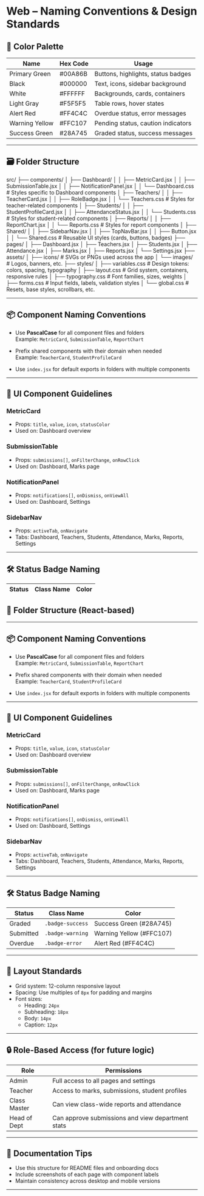 # Web – Naming Conventions & Design Standards

## 🎨 Color Palette

| Name            | Hex Code     | Usage                                  |
|-----------------|--------------|----------------------------------------|
| Primary Green   | #00A86B    | Buttons, highlights, status badges     |
| Black           | #000000    | Text, icons, sidebar background        |
| White           | #FFFFFF    | Backgrounds, cards, containers         |
| Light Gray      | #F5F5F5    | Table rows, hover states               |
| Alert Red       | #FF4C4C    | Overdue status, error messages         |
| Warning Yellow  | #FFC107    | Pending status, caution indicators     |
| Success Green   | #28A745    | Graded status, success messages        |

---

## 🗃️ Folder Structure

src/
├── components/
│   ├── Dashboard/
│   │   ├── MetricCard.jsx
│   │   ├── SubmissionTable.jsx
│   │   ├── NotificationPanel.jsx
│   │   └── Dashboard.css          # Styles specific to Dashboard components
│   ├── Teachers/
│   │   ├── TeacherCard.jsx
│   │   ├── RoleBadge.jsx
│   │   └── Teachers.css           # Styles for teacher-related components
│   ├── Students/
│   │   ├── StudentProfileCard.jsx
│   │   ├── AttendanceStatus.jsx
│   │   └── Students.css           # Styles for student-related components
│   ├── Reports/
│   │   ├── ReportChart.jsx
│   │   └── Reports.css            # Styles for report components
│   ├── Shared/
│   │   ├── SidebarNav.jsx
│   │   ├── TopNavBar.jsx
│   │   ├── Button.jsx
│   │   └── Shared.css             # Reusable UI styles (cards, buttons, badges)
├── pages/
│   ├── Dashboard.jsx
│   ├── Teachers.jsx
│   ├── Students.jsx
│   ├── Attendance.jsx
│   ├── Marks.jsx
│   ├── Reports.jsx
│   └── Settings.jsx
├── assets/
│   ├── icons/                     # SVGs or PNGs used across the app
│   └── images/                    # Logos, banners, etc.
├── styles/
│   ├── variables.css              # Design tokens: colors, spacing, typography
│   ├── layout.css                 # Grid system, containers, responsive rules
│   ├── typography.css             # Font families, sizes, weights
│   ├── forms.css                  # Input fields, labels, validation styles
│   └── global.css                 # Resets, base styles, scrollbars, etc.

<!-- Suggested based on the design feel free to add , suggest or modify  -->
---

## 📦 Component Naming Conventions

- Use **PascalCase** for all component files and folders  
  Example: `MetricCard`, `SubmissionTable`, `ReportChart`

- Prefix shared components with their domain when needed  
  Example: `TeacherCard`, `StudentProfileCard`

- Use `index.jsx` for default exports in folders with multiple components

---

## 🧩 UI Component Guidelines

### MetricCard

- Props: `title`, `value`, `icon`, `statusColor`
- Used on: Dashboard overview

### SubmissionTable

- Props: `submissions[]`, `onFilterChange`, `onRowClick`
- Used on: Dashboard, Marks page

### NotificationPanel

- Props: `notifications[]`, `onDismiss`, `onViewAll`
- Used on: Dashboard, Settings

### SidebarNav

- Props: `activeTab`, `onNavigate`
- Tabs: Dashboard, Teachers, Students, Attendance, Marks, Reports, Settings

---

## 🛠️ Status Badge Naming

| Status     | Class Name        | Color        |
|------------|-------------------|--------------|

## 📁 Folder Structure (React-based)

---

## 📦 Component Naming Conventions

- Use **PascalCase** for all component files and folders  
  Example: `MetricCard`, `SubmissionTable`, `ReportChart`

- Prefix shared components with their domain when needed  
  Example: `TeacherCard`, `StudentProfileCard`

- Use `index.jsx` for default exports in folders with multiple components

---

## 🧩 UI Component Guidelines

### MetricCard

- Props: `title`, `value`, `icon`, `statusColor`
- Used on: Dashboard overview

### SubmissionTable

- Props: `submissions[]`, `onFilterChange`, `onRowClick`
- Used on: Dashboard, Marks page

### NotificationPanel

- Props: `notifications[]`, `onDismiss`, `onViewAll`
- Used on: Dashboard, Settings

### SidebarNav

- Props: `activeTab`, `onNavigate`
- Tabs: Dashboard, Teachers, Students, Attendance, Marks, Reports, Settings

---

## 🛠️ Status Badge Naming

| Status     | Class Name        | Color        |
|------------|-------------------|--------------|
| Graded     | `.badge-success`  | Success Green (#28A745)  
| Submitted  | `.badge-warning`  | Warning Yellow (#FFC107)  
| Overdue    | `.badge-error`    | Alert Red (#FF4C4C)  

---

## 📐 Layout Standards

- Grid system: 12-column responsive layout  
- Spacing: Use multiples of `8px` for padding and margins  
- Font sizes:  
  - Heading: `24px`  
  - Subheading: `18px`  
  - Body: `14px`  
  - Caption: `12px`

---

## 🔒 Role-Based Access (for future logic)

| Role             | Permissions                                      |
|------------------|--------------------------------------------------|
| Admin            | Full access to all pages and settings            |
| Teacher          | Access to marks, submissions, student profiles   |
| Class Master     | Can view class-wide reports and attendance       |
| Head of Dept     | Can approve submissions and view department stats

---

## 📄 Documentation Tips

- Use this structure for README files and onboarding docs  
- Include screenshots of each page with component labels  
- Maintain consistency across desktop and mobile versions

---
